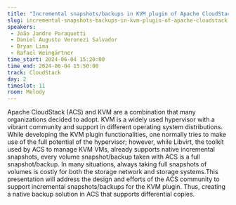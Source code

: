 ```yaml
---
title: "Incremental snapshots/backups in KVM plugin of Apache CloudStack"
slug: incremental-snapshots-backups-in-kvm-plugin-of-apache-cloudstack
speakers:
 - João Jandre Paraquetti
 - Daniel Augusto Veronezi Salvador
 - Bryan Lima
 - Rafael Weingärtner
time_start: 2024-06-04 15:20:00
time_end: 2024-06-04 15:50:00
track: CloudStack
day: 2
timeslot: 11
room: Melody
---
```


Apache CloudStack (ACS) and KVM are a combination that many organizations decided to adopt. KVM is a widely used hypervisor with a vibrant community and support in different operating system distributions. While developing the KVM plugin functionalities, one normally tries to make use of the full potential of the hypervisor; however, while Libvirt, the toolkit used by ACS to manage KVM VMs, already supports native incremental snapshots, every volume snapshot/backup taken with ACS is a full snapshot/backup. In many situations, always taking full snapshots of volumes is costly for both the storage network and storage systems.This presentation will address the design and efforts of the ACS community to support incremental snapshots/backups for the KVM plugin. Thus, creating a native backup solution in ACS that supports differential copies.